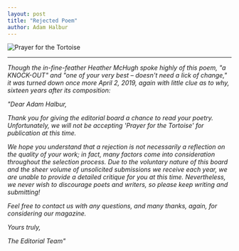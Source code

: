 ```yaml
---
layout: post
title: "Rejected Poem"
author: Adam Halbur
---
```


![Prayer for the Tortoise](https://live.staticflickr.com/65535/32670299427_a6338cbdb7_c.jpg)

--------------------------
*Though the in-fine-feather Heather McHugh spoke highly of this poem, "a KNOCK-OUT" and "one of your very best – doesn't need a lick of change," it was turned down once more April 2, 2019, again with little clue as to why, sixteen years after its composition:*  

*"Dear Adam Halbur,*  

*Thank you for giving the editorial board a chance to read your poetry. Unfortunately, we will not be accepting 'Prayer for the Tortoise' for publication at this time.*  

*We hope you understand that a rejection is not necessarily a reflection on the quality of your work; in fact, many factors come into consideration throughout the selection process. Due to the voluntary nature of this board and the sheer volume of unsolicited submissions we receive each year, we are unable to provide a detailed critique for you at this time. Nevertheless, we never wish to discourage poets and writers, so please keep writing and submitting!*  

*Feel free to contact us with any questions, and many thanks, again, for considering our magazine.*  

*Yours truly,*  

*The Editorial Team"*
